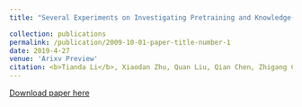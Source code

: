 ```yaml
---
title: "Several Experiments on Investigating Pretraining and Knowledge-Enhanced Models for Natural Language Inference"

collection: publications
permalink: /publication/2009-10-01-paper-title-number-1
date: 2019-4-27
venue: 'Arixv Preview'
citation: <b>Tianda Li</b>, Xiaodan Zhu, Quan Liu, Qian Chen, Zhigang Chen, Si Wei (2019). &quot; Several Experiments on Investigating Pretraining and Knowledge-Enhanced Models for Natural Language Inference .&quot; <i>'Arixv Preview'</i>. 
---
```


[Download paper here](https://arxiv.org/abs/1904.12104)


